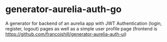 # generator-aurelia-auth-go
A generator for backend of an aurelia app with JWT Authentication (login, register, logout) pages as well as a simple user profile page (frontend is https://github.com/francoishill/generator-aurelia-auth-ui)

